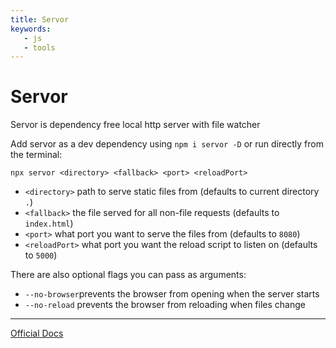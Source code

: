 ```yaml
---
title: Servor
keywords:
   - js
   - tools
---
```


# Servor

Servor is dependency free local http server with file watcher

Add servor as a dev dependency using `npm i servor -D` or run directly from the terminal:

`npx servor <directory> <fallback> <port> <reloadPort>`

* `<directory>` path to serve static files from (defaults to current directory `.`)
* `<fallback>` the file served for all non-file requests (defaults to `index.html`)
* `<port>` what port you want to serve the files from (defaults to `8080`)
* `<reloadPort>` what port you want the reload script to listen on (defaults to `5000`)

There are also optional flags you can pass as arguments:

* `--no-browser`prevents the browser from opening when the server starts
* `--no-reload` prevents the browser from reloading when files change

----

[Official Docs](https://github.com/lukejacksonn/servor)
